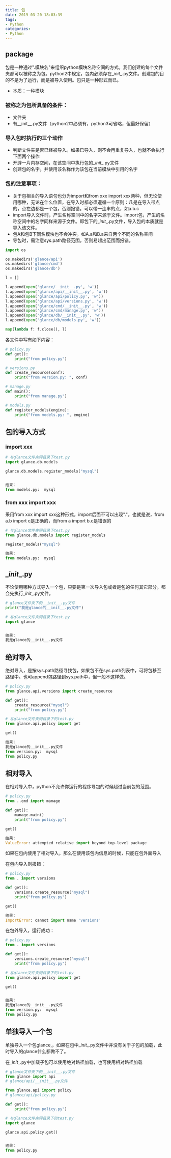 ```yaml
---
title: 包
date: 2019-03-20 18:03:39
tags:
- Python
categories:
- Python
---
```


## package

  包是一种通过".模块名"来组织python模块名称空间的方式。我们创建的每个文件夹都可以被称之为包。python2中规定，包内必须存在\__init__.py文件。创建包的目的不是为了运行，而是被导入使用。包只是一种形式而已。

- 本质：一种模块

### 被称之为包所具备的条件：

- 文件夹
- 有__init__.py文件（python2中必须有，python3可省略，但最好保留）

### 导入包时执行的三个动作

- 判断文件夹是否已经被导入。如果已导入，则不会再重复导入，也就不会执行下面两个操作
- 开辟一片内存空间，在该空间中执行包的\__init__.py文件
- 创建包的名字。并使用该名称作为该包在当前模块中引用的名字

### 包的注意事项：

- 关于包相关的导入语句也分为import和from xxx import xxx两种，但无论使用哪种，无论在什么位置，在导入时都必须遵循一个原则：凡是在导入带点的，点左边都是一个包，否则报错。可以带一连串的点，如a.b.c
- import导入文件时，产生名称空间中的名字来源于文件。import包，产生的名称空间中的名字同样来源于文件。即包下的\__init__.py文件，导入包的本质就是导入该文件。
- 包A和包B下同名模块也不会冲突。如A.a和B.a来自两个不同的名称空间
- 导包时，需注意sys.path路径范围，否则易超出范围而报错。

```python
import os

os.makedirs('glance/api')
os.makedirs('glance/cmd')
os.makedirs('glance/db')

l = []

l.append(open('glance/__init__.py', 'w'))
l.append(open('glance/api/__init__.py', 'w'))
l.append(open('glance/api/policy.py', 'w'))
l.append(open('glance/api/versions.py', 'w'))
l.append(open('glance/cmd/__init__.py', 'w'))
l.append(open('glance/cmd/manage.py', 'w'))
l.append(open('glance/db/__init__.py', 'w'))
l.append(open('glance/db/models.py', 'w'))

map(lambda f: f.close(), l)
```

各文件中写有如下内容：

```python
# policy.py
def get():
    print("from policy.py")

# versions.py
def create_resource(conf):
    print("from version.py: ", conf)

# manage.py
def main():
    print("from manage.py")

# models.py
def register_models(engine):
    print("from models.py: ", engine)
```



## 包的导入方式

### import xxx

```python
# 与glance文件夹同目录下test.py
import glance.db.models

glance.db.models.register_models("mysql")


结果：
from models.py:  mysql
```



### from xxx import xxx

  采用from xxx import xxx这种形式，import后面不可以出现"."。也就是说，from a.b import c是正确的，而from a import b.c是错误的

```python
# 与glance文件夹同目录下test.py
from glance.db.models import register_models

register_models("mysql")

结果：
from models.py:  mysql
```



##  \__init__.py

  不论使用哪种方式导入一个包，只要是第一次导入包或者是包的任何其它部分。都会先执行\__init__.py文件。

```python
# glance文件夹下的__init__.py文件
print("我是glance的__init__.py文件")
```

```python
# 与glance文件夹同目录下test.py
import glance


结果：
我是glance的__init__.py文件
```



## 绝对导入

  绝对导入，是按sys.path路径寻找包，如果包不在sys.path列表中，可将包移至路径中。也可append包路径到sys.path中，但一般不这样做。

```python
# policy.py
from glance.api.versions import create_resource

def get():
    create_resource("mysql")
    print("from policy.py")
```



```python
# 与glance文件夹同目录下的test.py
from glance.api.policy import get

get()

结果：
我是glance的__init__.py文件
from version.py:  mysql
from policy.py
```



## 相对导入

  在相对导入中，python不允许你运行的程序导包的时候超过当前包的范围。

```python
# policy.py
from ..cmd import manage

def get():
    manage.main()
    print("from policy.py")

get()

结果：
ValueError: attempted relative import beyond top-level package
```

如果在包内使用了相对导入，那么在使用该包内信息的时候，只能在包外面导入

在包内导入则报错：

```python
# policy.py
from . import versions

def get():
    versions.create_resource("mysql")
    print("from policy.py")

get()

结果：
ImportError: cannot import name 'versions'
```

在包外导入，运行成功：

```python
# policy.py
from . import versions

def get():
    versions.create_resource("mysql")
    print("from policy.py")
```

```python
# 与glance文件夹同目录下的test.py
from glance.api.policy import get

get()


结果：
我是glance的__init__.py文件
from version.py:  mysql
from policy.py
```



##  单独导入一个包

  单独导入一个包glance,，如果在包中\__init__.py文件中并没有关于子包的加载，此时导入的glance什么都做不了。

  在\__init__.py中加载子包可以使用绝对路径加载，也可使用相对路径加载

```python
# glance文件夹下的__init__.py文件
from glance import api
# glance/api/__init__.py文件

from glance.api import policy
# glance/api/policy.py

def get():
    print("from policy.py")
```

```python
# 与glance文件夹同目录下的test.py
import glance

glance.api.policy.get()


结果：
from policy.py
```
